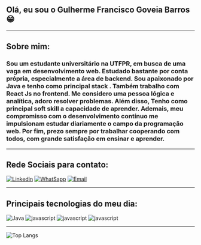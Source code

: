 ## Olá, eu sou o Gulherme Francisco Goveia Barros 😁
-----

## Sobre mim:

### Sou um estudante universitário na UTFPR, em busca de uma vaga em desenvolvimento web. Estudado bastante por conta própria, especialmente a área de backend. Sou apaixonado por Java e tenho como principal stack . Também trabalho com React Js no frontend. Me considero uma pessoa lógica e analítica, adoro resolver problemas. Além disso, Tenho como principal soft skill a  capacidade de aprender. Ademais, meu compromisso com o desenvolvimento contínuo me impulsionam estudar diariamente o campo da programação web. Por fim, prezo sempre por trabalhar cooperando com todos, com grande satisfação em ensinar e aprender.
------
## Rede Sociais  para contato:
 [![Linkedin](https://img.shields.io/badge/LinkedIn-0077B5?style=for-the-badge&logo=linkedin&logoColor=white)](https://www.linkedin.com/in/guilherme-fg-barros/) [![WhatSapp](https://img.shields.io/badge/WhatsApp-25D366?style=for-the-badge&logo=whatsapp&logoColor=white)](https://api.whatsapp.com/send/?phone=5544999942377&text&type=phone_number&app_absent=0)
[![Email](https://img.shields.io/badge/Gmail-D14836?style=for-the-badge&logo=gmail&logoColor=white)](guilhermegoveiab@gmail.com)



--------------------------------

 ## Principais tecnologias do meu dia:
<div style="display: inline_block">
    <img src="https://img.shields.io/badge/Java-ED8B00?style=for-the-badge&logo=openjdk&logoColor=white" alt="Java">
    <img src="https://img.shields.io/badge/JavaScript-F7DF1E?style=for-the-badge&logo=javascript&logoColor=black" alt="javascript">
    <img src="https://img.shields.io/badge/Node.js-43853D?style=for-the-badge&logo=node.js&logoColor=white" alt="javascript">
    <img src="https://img.shields.io/badge/React-20232A?style=for-the-badge&logo=react&logoColor=61DAF" alt="javascript">
</div>

----------------------------------------------------------------------

 

![Top Langs](https://github-readme-stats.vercel.app/api/top-langs/?username=guilhermeFrBarros&layout=pie)
